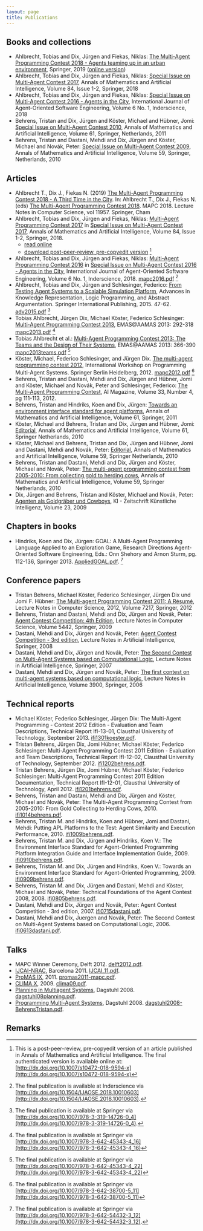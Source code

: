 ```yaml
---
layout: page
title: Publications
---
```


Books and collections
---------------------

* Ahlbrecht, Tobias and Dix, Jürgen and Fiekas, Niklas: [The Multi-Agent Programming Contest 2018 - Agents teaming up in an urban environment](https://www.springer.com/gp/book/9783030379582), Springer, 2019 ([online version](https://link.springer.com/book/10.1007/978-3-030-37959-9))
* Ahlbrecht, Tobias and Dix, Jürgen and Fiekas, Niklas: [Special Issue on Multi-Agent Contest 2017](http://www.springer.com/computer/ai/journal/10472), Annals of Mathematics and Artificial Intelligence, Volume 84, Issue 1-2, Springer, 2018
* Ahlbrecht, Tobias and Dix, Jürgen and Fiekas, Niklas: [Special Issue on Multi-Agent Contest 2016 - Agents in the City](http://www.inderscience.com/info/inarticletoc.php?jcode=ijaose&year=2018&vol=6&issue=1), International Journal of Agent-Oriented Software Engineering, Volume 6 No. 1, Inderscience, 2018
* Behrens, Tristan and Dix, Jürgen and Köster, Michael and Hübner, Jomi: [Special Issue on Multi-Agent Contest 2010](http://link.springer.com/journal/10472/61/4), Annals of Mathematics and Artificial Intelligence, Volume 61, Springer, Netherlands, 2011
* Behrens, Tristan and Dastani, Mehdi and Dix, Jürgen and Köster, Michael and Novák, Peter: [Special Issue on Multi-Agent Contest 2009](http://link.springer.com/journal/10472/59/3/), Annals of Mathematics and Artificial Intelligence, Volume 59, Springer, Netherlands, 2010

Articles
--------

* Ahlbrecht T., Dix J., Fiekas N. (2019) [The Multi-Agent Programming Contest 2018 - A Third Time in the City](https://link.springer.com/chapter/10.1007/978-3-030-37959-9_1). In: Ahlbrecht T., Dix J., Fiekas N. (eds) [The Multi-Agent Programming Contest 2018](https://www.springer.com/gp/book/9783030379582). MAPC 2018. Lecture Notes in Computer Science, vol 11957. Springer, Cham
* Ahlbrecht, Tobias and Dix, Jürgen and Fiekas, Niklas: [Multi-Agent Programming Contest 2017](http://dx.doi.org/10.1007/s10472-018-9594-x) in [Special Issue on Multi-Agent Contest 2017](https://link.springer.com/journal/volumesAndIssues/10472), Annals of Mathematics and Artificial Intelligence, Volume 84, Issue 1-2, Springer, 2018.
  * [read online](https://rdcu.be/2Qrt)
  * [download post-peer-review, pre-copyedit version](mapc2017.pdf) [^mapc2017]
* Ahlbrecht, Tobias and Dix, Jürgen and Fiekas, Niklas: [Multi-Agent Programming Contest 2016](http://dx.doi.org/10.1504/IJAOSE.2018.10010603) in [Special Issue on Multi-Agent Contest 2016 - Agents in the City](http://www.inderscience.com/info/inarticletoc.php?jcode=ijaose&year=2018&vol=6&issue=1), International Journal of Agent-Oriented Software Engineering, Volume 6 No. 1, Inderscience, 2018. [mapc2016.pdf](mapc2016.pdf) [^mapc2016]
* Ahlbrecht, Tobias and Dix, Jürgen and Schlesinger, Federico: [From Testing Agent Systems to a Scalable Simulation Platform](adv2015.pdf), Advances in Knowledge Representation, Logic Programming, and Abstract Argumentation. Springer International Publishing, 2015. 47-62. [adv2015.pdf](adv2015.pdf) [^gb60]
* Tobias Ahlbrecht, Jürgen Dix, Michael Köster, Federico Schlesinger: [Multi-Agent Programming Contest 2013](http://link.springer.com/chapter/10.1007/978-3-642-45343-4_16), EMAS@AAMAS 2013: 292-318 [mapc2013.pdf](mapc2013.pdf) [^mapc2013]
* Tobias Ahlbrecht et al.: [Multi-Agent Programming Contest 2013: The Teams and the Design of Their Systems](http://link.springer.com/chapter/10.1007/978-3-642-45343-4_22), EMAS@AAMAS 2013: 366-390 [mapc2013teams.pdf](mapc2013teams.pdf) [^mapc2013teams]
* Köster, Michael, Federico Schlesinger, and Jürgen Dix. [The multi-agent programming contest 2012](http://link.springer.com/chapter/10.1007/978-3-642-38700-5_11), International Workshop on Programming Multi-Agent Systems. Springer Berlin Heidelberg, 2012. [mapc2012.pdf](mapc2012.pdf) [^mapc2012]
* Behrens, Tristan and Dastani, Mehdi and Dix, Jürgen and Hübner, Jomi and Köster, Michael and Novák, Peter and Schlesinger, Federico: [The Multi-Agent Programming Contest](https://www.aaai.org/ojs/index.php/aimagazine/article/view/2439), AI Magazine, Volume 33, Number 4, pg 111-113, 2012.
* Behrens, Tristan and Hindriks, Koen and Dix, Jürgen: [Towards an environment interface standard for agent platforms](http://www.springerlink.com/content/v10u63368k117354/), Annals of Mathematics and Artificial Intelligence, Volume 61, Springer, 2011
* Köster, Michael and Behrens, Tristan and Dix, Jürgen and Hübner, Jomi: [Editorial](http://www.springerlink.com/content/rt866042734363u8/), Annals of Mathematics and Artificial Intelligence, Volume 61, Springer Netherlands, 2010
* Köster, Michael and Behrens, Tristan and Dix, Jürgen and Hübner, Jomi and Dastani, Mehdi and Novák, Peter: [Editorial](http://www.springerlink.com/content/rt866042734363u8/), Annals of Mathematics and Artificial Intelligence, Volume 59, Springer Netherlands, 2010
* Behrens, Tristan and Dastani, Mehdi and Dix, Jürgen and Köster, Michael and Novák, Peter: [The multi-agent programming contest from 2005-2010: From collecting gold to herding cows](http://www.springerlink.com/content/n412r60355226522/), Annals of Mathematics and Artificial Intelligence, Volume 59, Springer Netherlands, 2010
* Dix, Jürgen and Behrens, Tristan and Köster, Michael and Novák, Peter: [Agenten als Goldgräber und Cowboys](http://www.kuenstliche-intelligenz.de/index.php?id=7778), KI - Zeitschrift Künstliche Intelligenz, Volume 23, 2009

Chapters in books
-----------------

* Hindriks, Koen and Dix, Jürgen: GOAL: A Multi-Agent Programming Language Applied to an Exploration Game, Research Directions Agent-Oriented Software Engineering, Eds.: Onn Shehory and Arnon Sturm, pg. 112-136, Springer 2013. [AppliedGOAL.pdf](AppliedGOAL.pdf). [^goal]

Conference papers
-----------------

* Tristan Behrens, Michael Köster, Federico Schlesinger, Jürgen Dix und Jomi F. Hübner: [The Multi-agent Programming Contest 2011: A Résumé](http://www.springerlink.com/content/c81p265085n04754/), Lecture Notes in Computer Science, 2012, Volume 7217, Springer, 2012
* Behrens, Tristan and Dastani, Mehdi and Dix, Jürgen and Novák, Peter: [Agent Contest Competition: 4th Edition](http://www.springerlink.com/content/g54k45r8wvh46858/), Lecture Notes in Computer Science, Volume 5442, Springer, 2009
* Dastani, Mehdi and Dix, Jürgen and Novák, Peter: [Agent Contest Competition - 3rd edition](http://www.springerlink.com/content/jv23737805830r7v/), Lecture Notes in Artificial Intelligence, Springer, 2008
* Dastani, Mehdi and Dix, Jürgen and Novák, Peter: [The Second Contest on Multi-Agent Systems based on Computational Logic](http://www.springerlink.com/content/6301736r74120605/), Lecture Notes in Artificial Intelligence, Springer, 2007
* Dastani, Mehdi and Dix, Jürgen and Novák, Peter: [The first contest on multi-agent systems based on computational logic](http://www.springerlink.com/content/x94625u38l406k7h/), Lecture Notes in Artificial Intelligence, Volume 3900, Springer, 2006

Technical reports
-----------------

* Michael Köster, Federico Schlesinger, Jürgen Dix: The Multi-Agent Programming - Contest 2012 Edition - Evaluation and Team Descriptions, Technical Report IfI-13-01, Clausthal University of Technology, September 2013. [ifi1301koester.pdf](ifi1301koester.pdf).
* Tristan Behrens, Jürgen Dix, Jomi Hübner, Michael Köster, Federico Schlesinger: Multi-Agent Programming Contest 2011 Edition - Evaluation and Team Descriptions, Technical Report IfI-12-02, Clausthal University of Technology, September 2012. [ifi1202behrens.pdf](ifi1202behrens.pdf).
* Tristan Behrens, Jürgen Dix, Jomi Hübner, Michael Köster, Federico Schlesinger: Multi-Agent Programming Contest 2011 Edition Documentation, Technical Report IfI-12-01, Clausthal University of Technology, April 2012. [ifi1201behrens.pdf](ifi1201behrens.pdf).
* Behrens, Tristan and Dastani, Mehdi and Dix, Jürgen and Köster, Michael and Novák, Peter: The Multi-Agent Programming Contest from 2005-2010: From Gold Collecting to Herding Cows, 2010. [ifi1014behrens.pdf](ifi1014behrens.pdf).
* Behrens, Tristan M. and Hindriks, Koen and Hübner, Jomi and Dastani, Mehdi: Putting APL Platforms to the Test: Agent Similarity and Execution Performance, 2010. [ifi1009behrens.pdf](ifi1009behrens.pdf).
* Behrens, Tristan M. and Dix, Jürgen and Hindriks, Koen V.: The Environment Interface Standard for Agent-Oriented Programming Platform Integration Guide and Interface Implementation Guide, 2009. [ifi0910behrens.pdf](ifi0910behrens.pdf).
* Behrens, Tristan M. and Dix, Jürgen and Hindriks, Koen V.: Towards an Environment Interface Standard for Agent-Oriented Programming, 2009. [ifi0909behrens.pdf](ifi0909behrens.pdf).
* Behrens, Tristan M. and Dix, Jürgen and Dastani, Mehdi and Köster, Michael and Novák, Peter: Technical Foundations of the Agent Contest 2008, 2008. [ifi0805behrens.pdf](ifi0805behrens.pdf).
* Dastani, Mehdi and Dix, Jürgen and Novák, Peter: Agent Contest Competition - 3rd edition, 2007. [ifi0715dastani.pdf](ifi0715dastani.pdf).
* Dastani, Mehdi and Dix, Juergen and Novák, Peter: The Second Contest on Multi-Agent Systems based on Computational Logic, 2006. [ifi0613dastani.pdf](ifi0613dastani.pdf).

Talks
-----

* MAPC Winner Ceremony, Delft 2012. [delft2012.pdf](delft2012.pdf).
* [IJCAI-NRAC](http://stavros.lostre.org/2010/11/12/organizing-nrac-2011/), Barcelona 2011. [IJCAI_11.pdf](IJCAI_11.pdf).
* [ProMAS IX](http://inf.ufrgs.br/promas2011/), 2011. [promas2011-mapc.pdf](promas2011-mapc.pdf).
* [CLIMA X](http://jadex.informatik.uni-hamburg.de/mates/bin/view/CLIMA/Home), 2009. [clima09.pdf](clima09.pdf).
* [Planning in Multiagent Systems](http://www.dagstuhl.de/08461), Dagstuhl 2008. [dagstuhl08planning.pdf](dagstuhl08planning.pdf).
* [Programming Multi-Agent Systems](http://www.dagstuhl.de/08361), Dagstuhl 2008. [dagstuhl2008-BehrensTristan.pdf](dagstuhl2008-BehrensTristan.pdf).

Remarks
-------

[^mapc2017]: This is a post-peer-review, pre-copyedit version of an article published in Annals of Mathematics and Artificial Intelligence. The final authenticated version is available online at: [http://dx.doi.org/10.1007/s10472-018-9594-x](http://dx.doi.org/10.1007/s10472-018-9594-x)
[^mapc2016]: The final publication is available at Inderscience via<br> [http://dx.doi.org/10.1504/IJAOSE.2018.10010603](http://dx.doi.org/10.1504/IJAOSE.2018.10010603).
[^goal]: The final publication is available at Springer via<br> [http://dx.doi.org/10.1007/978-3-642-54432-3_12](http://dx.doi.org/10.1007/978-3-642-54432-3_12).
[^gb60]: The final publication is available at Springer via<br> [http://dx.doi.org/10.1007/978-3-319-14726-0_4](http://dx.doi.org/10.1007/978-3-319-14726-0_4).
[^mapc2013]: The final publication is available at Springer via<br> [http://dx.doi.org/10.1007/978-3-642-45343-4_16](http://dx.doi.org/10.1007/978-3-642-45343-4_16)
[^mapc2013teams]: The final publication is available at Springer via<br> [http://dx.doi.org/10.1007/978-3-642-45343-4_22](http://dx.doi.org/10.1007/978-3-642-45343-4_22)
[^mapc2012]: The final publication is available at Springer via<br> [http://dx.doi.org/10.1007/978-3-642-38700-5_11](http://dx.doi.org/10.1007/978-3-642-38700-5_11)
